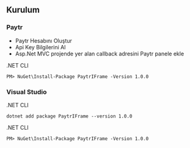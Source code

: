 
## Kurulum


### Paytr


- Paytr Hesabını Oluştur
- Api Key Bilgilerini Al
- Asp.Net MVC projende yer alan callback adresini Paytr panele ekle


.NET CLI
```
PM> NuGet\Install-Package PaytrIFrame -Version 1.0.0
```



### Visual Studio

.NET CLI
```
dotnet add package PaytrIFrame --version 1.0.0
```


.NET CLI
```
PM> NuGet\Install-Package PaytrIFrame -Version 1.0.0
```


  
